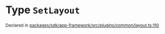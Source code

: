 # Type `SetLayout`
<sub>Declared in [packages/sdk/app-framework/src/plugins/common/layout.ts:110](https://github.com/dxos/dxos/blob/664e23dbe/packages/sdk/app-framework/src/plugins/common/layout.ts#L110)</sub>






